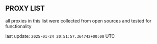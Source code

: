 ## PROXY LIST

all proxies in this list were collected from open sources and tested for functionality

last update: `2025-01-24 20:51:57.364742+00:00` UTC